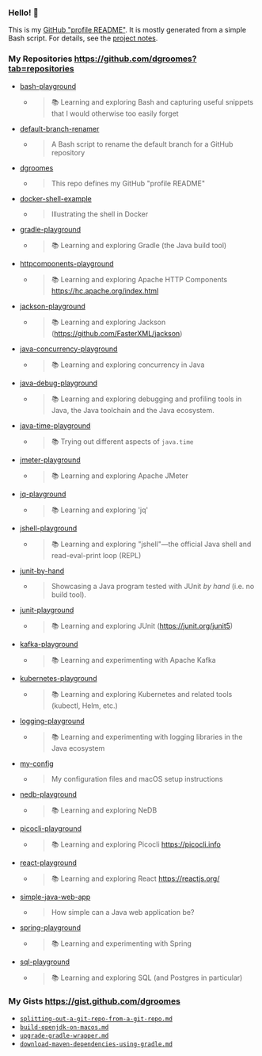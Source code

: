 ### Hello! 👋

This is my [GitHub "profile README"](https://docs.github.com/en/free-pro-team@latest/github/setting-up-and-managing-your-github-profile/managing-your-profile-readme).
It is mostly generated from a simple Bash script. For details, see the [project notes](https://github.com/dgroomes/dgroomes/blob/main/README-2.md).

### My Repositories <https://github.com/dgroomes?tab=repositories>

* [bash-playground](https://github.com/dgroomes/bash-playground)
  * > 📚 Learning and exploring Bash and capturing useful snippets that I would otherwise too easily forget
* [default-branch-renamer](https://github.com/dgroomes/default-branch-renamer)
  * > A Bash script to rename the default branch for a GitHub repository
* [dgroomes](https://github.com/dgroomes/dgroomes)
  * > This repo defines my GitHub "profile README"
* [docker-shell-example](https://github.com/dgroomes/docker-shell-example)
  * > Illustrating the shell in Docker
* [gradle-playground](https://github.com/dgroomes/gradle-playground)
  * > 📚 Learning and exploring Gradle (the Java build tool)
* [httpcomponents-playground](https://github.com/dgroomes/httpcomponents-playground)
  * > 📚 Learning and exploring Apache HTTP Components https://hc.apache.org/index.html
* [jackson-playground](https://github.com/dgroomes/jackson-playground)
  * > 📚 Learning and exploring Jackson (https://github.com/FasterXML/jackson)
* [java-concurrency-playground](https://github.com/dgroomes/java-concurrency-playground)
  * > 📚 Learning and exploring concurrency in Java
* [java-debug-playground](https://github.com/dgroomes/java-debug-playground)
  * > 📚 Learning and exploring debugging and profiling tools in Java, the Java toolchain and the Java ecosystem.
* [java-time-playground](https://github.com/dgroomes/java-time-playground)
  * > 📚 Trying out different aspects of `java.time`
* [jmeter-playground](https://github.com/dgroomes/jmeter-playground)
  * > 📚 Learning and exploring Apache JMeter
* [jq-playground](https://github.com/dgroomes/jq-playground)
  * > 📚 Learning and exploring 'jq'
* [jshell-playground](https://github.com/dgroomes/jshell-playground)
  * > 📚 Learning and exploring "jshell"—the official Java shell and read-eval-print loop (REPL)
* [junit-by-hand](https://github.com/dgroomes/junit-by-hand)
  * > Showcasing a Java program tested with JUnit *by hand* (i.e. no build tool).
* [junit-playground](https://github.com/dgroomes/junit-playground)
  * > 📚 Learning and exploring JUnit (https://junit.org/junit5)
* [kafka-playground](https://github.com/dgroomes/kafka-playground)
  * > 📚 Learning and experimenting with Apache Kafka
* [kubernetes-playground](https://github.com/dgroomes/kubernetes-playground)
  * > 📚 Learning and exploring Kubernetes and related tools (kubectl, Helm, etc.)
* [logging-playground](https://github.com/dgroomes/logging-playground)
  * > 📚 Learning and experimenting with logging libraries in the Java ecosystem
* [my-config](https://github.com/dgroomes/my-config)
  * > My configuration files and macOS setup instructions
* [nedb-playground](https://github.com/dgroomes/nedb-playground)
  * > 📚 Learning and exploring NeDB
* [picocli-playground](https://github.com/dgroomes/picocli-playground)
  * > 📚  Learning and exploring Picocli https://picocli.info
* [react-playground](https://github.com/dgroomes/react-playground)
  * > 📚 Learning and exploring React https://reactjs.org/
* [simple-java-web-app](https://github.com/dgroomes/simple-java-web-app)
  * > How simple can a Java web application be?
* [spring-playground](https://github.com/dgroomes/spring-playground)
  * > 📚 Learning and experimenting with Spring
* [sql-playground](https://github.com/dgroomes/sql-playground)
  * > 📚 Learning and exploring SQL (and Postgres in particular)

### My Gists <https://gist.github.com/dgroomes>

* [`splitting-out-a-git-repo-from-a-git-repo.md`](https://gist.github.com/d174cc33ea7786736e2b62afdfb602ab)
* [`build-openjdk-on-macos.md`](https://gist.github.com/3af073b71c2c34581a155af9daa86564)
* [`upgrade-gradle-wrapper.md`](https://gist.github.com/3bfe7f24670e74ee814a7f8e3956cce6)
* [`download-maven-dependencies-using-gradle.md`](https://gist.github.com/94f1032ec330ef7f1d9eaf6fa9dff597)
